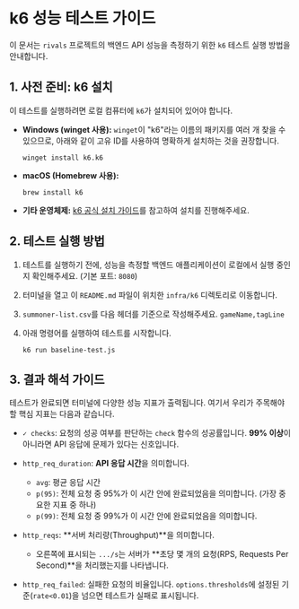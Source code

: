# k6 성능 테스트 가이드

이 문서는 `rivals` 프로젝트의 백엔드 API 성능을 측정하기 위한 `k6` 테스트 실행 방법을 안내합니다.

## 1. 사전 준비: k6 설치

이 테스트를 실행하려면 로컬 컴퓨터에 `k6`가 설치되어 있어야 합니다.

- **Windows (winget 사용):**
  `winget`이 "k6"라는 이름의 패키지를 여러 개 찾을 수 있으므로, 아래와 같이 고유 ID를 사용하여 명확하게 설치하는 것을 권장합니다.

  ```shell
  winget install k6.k6
  ```

- **macOS (Homebrew 사용):**

  ```shell
  brew install k6
  ```

- **기타 운영체제:**
  [k6 공식 설치 가이드](https://k6.io/docs/getting-started/installation/)를 참고하여 설치를 진행해주세요.

## 2. 테스트 실행 방법

1.  테스트를 실행하기 전에, 성능을 측정할 백엔드 애플리케이션이 로컬에서 실행 중인지 확인해주세요. (기본 포트: `8080`)

2.  터미널을 열고 이 `README.md` 파일이 위치한 `infra/k6` 디렉토리로 이동합니다.

3.  `summoner-list.csv`를 다음 헤더를 기준으로 작성해주세요. `gameName,tagLine`

4.  아래 명령어를 실행하여 테스트를 시작합니다.
    ```shell
    k6 run baseline-test.js
    ```

## 3. 결과 해석 가이드

테스트가 완료되면 터미널에 다양한 성능 지표가 출력됩니다. 여기서 우리가 주목해야 할 핵심 지표는 다음과 같습니다.

- `✓ checks`: 요청의 성공 여부를 판단하는 `check` 함수의 성공률입니다. **99% 이상**이 아니라면 API 응답에 문제가 있다는 신호입니다.

- `http_req_duration`: **API 응답 시간**을 의미합니다.

  - `avg`: 평균 응답 시간
  - `p(95)`: 전체 요청 중 95%가 이 시간 안에 완료되었음을 의미합니다. (가장 중요한 지표 중 하나)
  - `p(99)`: 전체 요청 중 99%가 이 시간 안에 완료되었음을 의미합니다.

- `http_reqs`: **서버 처리량(Throughput)**을 의미합니다.

  - 오른쪽에 표시되는 `.../s`는 서버가 **초당 몇 개의 요청(RPS, Requests Per Second)**을 처리했는지를 나타냅니다.

- `http_req_failed`: 실패한 요청의 비율입니다. `options.thresholds`에 설정된 기준(`rate<0.01`)을 넘으면 테스트가 실패로 표시됩니다.
